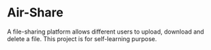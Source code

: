 # Air-Share
A file-sharing platform allows different users to upload, download and delete a file. 
This project is for self-learning purpose.
